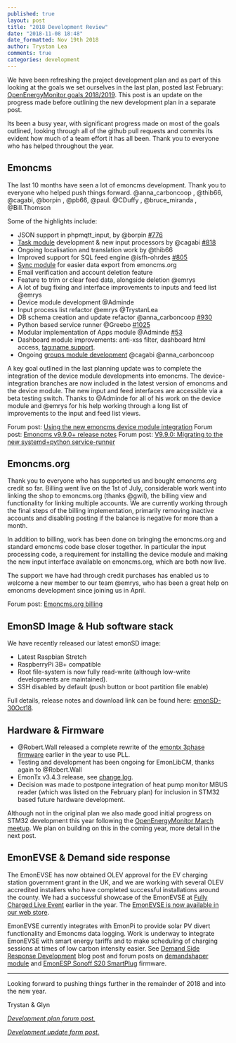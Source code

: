 ```yaml
---
published: true
layout: post
title: "2018 Development Review"
date: "2018-11-08 18:48"
date_formatted: Nov 19th 2018
author: Trystan Lea
comments: true
categories: development
---
```


We have been refreshing the project development plan and as part of this looking at the goals we set ourselves in the last plan, posted last February:  [OpenEnergyMonitor goals 2018/2019](https://community.openenergymonitor.org/t/openenergymonitor-goals-2018-2019/6576). This post is an update on the progress made before outlining the new development plan in a separate post.

Its been a busy year, with significant progress made on most of the goals outlined, looking through all of the github pull requests and commits its evident how much of a team effort it has all been. Thank you to everyone who has helped throughout the year.

<!--more-->

## Emoncms

The last 10 months have seen a lot of emoncms development. Thank you to everyone who helped push things forward. @anna_carboncoop , @thib66, @cagabi, @borpin , @pb66, @paul. @CDuffy , @bruce_miranda , @Bill.Thomson

Some of the highlights include:

- JSON support in phpmqtt_input, by @borpin [#776](https://github.com/emoncms/emoncms/pull/776)
- [Task module](https://github.com/emoncms/task) development & new input processors by @cagabi [#818](https://github.com/emoncms/emoncms/pull/818)
- Ongoing localisation and translation work by @thib66
- Improved support for SQL feed engine @isfh-ohrdes [#805](https://github.com/emoncms/emoncms/pull/805)
- [Sync module](http://github.com/emoncms/sync) for easier data export from emoncms.org
- Email verification and account deletion feature
- Feature to trim or clear feed data, alongside deletion @emrys
- A lot of bug fixing and interface improvements to inputs and feed list @emrys
- Device module development @Adminde
- Input process list refactor @emrys @TrystanLea
- DB schema creation and update refactor @anna_carboncoop [#930](https://github.com/emoncms/emoncms/pull/930)
- Python based service runner @Greebo [#1025](https://github.com/emoncms/emoncms/pull/1025)
- Modular implementation of Apps module @Adminde [#53](https://github.com/emoncms/app/pull/53)
- Dashboard module improvements: anti-xss filter, dashboard html access, [tag:name support](https://community.openenergymonitor.org/t/portable-emoncms-dashboards-looking-for-testers/6870).
- Ongoing [groups module development](http://github.com/emoncms/group) @cagabi @anna_carboncoop

A key goal outlined in the last planning update was to complete the integration of the device module developments into emoncms. The device-integration branches are now included in the latest version of emoncms and the device module. The new input and feed interfaces are accessible via a beta testing switch. Thanks to @Adminde for all of his work on the device module and @emrys for his help working through a long list of improvements to the input and feed list views.

Forum post: [Using the new emoncms device module integration](https://community.openenergymonitor.org/t/using-the-new-emoncms-device-module-integration/8253)
Forum post: [Emoncms v9.9.0+ release notes](https://community.openenergymonitor.org/t/emoncms-v9-9-0-release-notes/8934)
Forum post: [V9.9.0: Migrating to the new systemd+python service-runner](https://community.openenergymonitor.org/t/v9-9-0-migrating-to-the-new-systemd-python-service-runner/8950)

## Emoncms.org

Thank you to everyone who has supported us and bought emoncms.org credit so far. Billing went live on the 1st of July, considerable work went into linking the shop to emoncms.org (thanks @gwil), the billing view and functionality for linking multiple accounts. We are currently working through the final steps of the billing implementation, primarily removing inactive accounts and disabling posting if the balance is negative for more than a month.

In addition to billing, work has been done on bringing the emoncms.org and standard emoncms code base closer together. In particular the input processing code, a requirement for installing the device module and making the new input interface available on emoncms.org, which are both now live.

The support we have had through credit purchases has enabled us to welcome a new member to our team @emrys, who has been a great help on emoncms development since joining us in April.

Forum post: [Emoncms.org billing](https://community.openenergymonitor.org/t/emoncms-org-billing/7187)

## EmonSD Image & Hub software stack

We have recently released our latest emonSD image:

- Latest Raspbian Stretch
- RaspberryPi 3B+ compatible
- Root file-system is now fully read-write (although low-write developments are maintained).
- SSH disabled by default (push button or boot partition file enable)

Full details, release notes and download link can be found here: [emonSD-30Oct18](https://community.openenergymonitor.org/t/new-emonsd-release-emonsd-30oct18-raspbian-stretch-pi3b-compatible/9005).

## Hardware & Firmware

- @Robert.Wall released a complete rewrite of the [emontx 3phase firmware](https://github.com/openenergymonitor/emontx-3phase) earlier in the year to use PLL.
- Testing and development has been ongoing for EmonLibCM, thanks again to @Robert.Wall
- EmonTx v3.4.3 release, see [change log](https://github.com/openenergymonitor/emontx3/blob/master/hardware/readme.md#v343).
- Decision was made to postpone integration of heat pump monitor MBUS reader (which was listed on the February plan)  for inclusion in STM32 based future hardware development.

Although not in the original plan we also made good initial progress on STM32 development this year following the [OpenEnergyMonitor March meetup](https://community.openenergymonitor.org/t/openenergymonitor-9th-of-march-2018-meeting-summary/6847). We plan on building on this in the coming year, more detail in the next post.

## EmonEVSE & Demand side response

The EmonEVSE has now obtained OLEV approval for the EV charging station government grant in the UK, and we are working with several OLEV accredited installers who have completed successful installations around the county. We had a successful showcase of the EmonEVSE at [Fully Charged Live Event](https://community.openenergymonitor.org/t/fully-charged-live-9-10th-june/7256) earlier in the year. The [EmonEVSE is now available in our web store](https://openenergymonitor.com/emonevse-wifi-connected-ev-charging-station-iec-60947-5-type-2/).

EmonEVSE currently integrates with EmonPi to provide solar PV divert functionality and Emoncms data logging. Work is underway to integrate EmonEVSE with smart energy tariffs and to make scheduling of charging sessions at times of low carbon intensity easier. See [Demand Side Response Development](https://blog.openenergymonitor.org/2018/11/demand-side-response/) blog post and forum posts on [demandshaper module](https://community.openenergymonitor.org/t/emoncms-demand-shaper-module/9097) and [EmonESP Sonoff S20 SmartPlug](https://community.openenergymonitor.org/t/running-emonesp-on-the-sonoff-s20-smart-plug/9096) firmware.

---
Looking forward to pushing things further in the remainder of 2018 and into the new year.

Trystan & Glyn

*[Development plan forum post.](https://community.openenergymonitor.org/t/oem-development-plan-outline/9210)*

*[Development update form post.](https://community.openenergymonitor.org/t/2018-development-progress-update)*